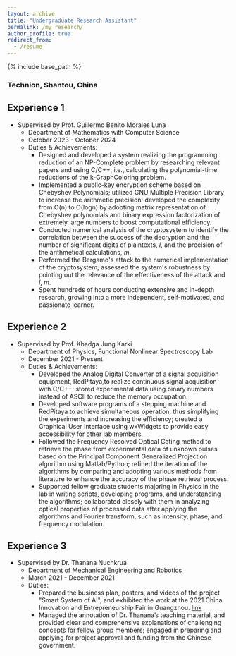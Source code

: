 ```yaml
---
layout: archive
title: "Undergraduate Research Assistant"
permalink: /my_research/
author_profile: true
redirect_from:
  - /resume
---
```


{% include base_path %}

### Technion, Shantou, China

## Experience 1
* Supervised by Prof. Guillermo Benito Morales Luna
  * Department of Mathematics with Computer Science
  * October 2023 - October 2024
  * Duties & Achievements:
    * Designed and developed a system realizing the programming reduction of an NP-Complete problem by researching relevant papers and using C/C++, i.e., calculating the polynomial-time reductions of the k-GraphColoring problem.
    * Implemented a public-key encryption scheme based on Chebyshev Polynomials; utilized GNU Multiple Precision Library to increase the arithmetic precision; developed the complexity from O(n) to O(logn) by adopting matrix representation of Chebyshev polynomials and binary expression factorization of extremely large numbers to boost computational efficiency.
    * Conducted numerical analysis of the cryptosystem to identify the correlation between the success of the decryption and the number of significant digits of plaintexts, *l*, and the precision of the arithmetical calculations, *m*.
    * Performed the Bergamo's attack to the numerical implementation of the cryptosystem; assessed the system's robustness by pointing out the relevance of the effectiveness of the attack and *l*, *m*.
    * Spent hundreds of hours conducting extensive and in-depth research, growing into a more independent, self-motivated, and passionate learner.

## Experience 2
* Supervised by Prof. Khadga Jung Karki
  * Department of Physics, Functional Nonlinear Spectroscopy Lab
  * December 2021 - Present
  * Duties & Achievements:
    * Developed the Analog Digital Converter of a signal acquisition equipment, RedPitaya,to realize continuous signal acquisition with C/C++; stored experimental data using binary numbers instead of ASCII to reduce the memory occupation.
    * Developed software programs of a stepping machine and RedPitaya to achieve simultaneous operation, thus simplifying the experiments and increasing the efficiency; created a Graphical User Interface using wxWidgets to provide easy accessibility for other lab members.
    * Followed the Frequency Resolved Optical Gating method to retrieve the phase from experimental data of unknown pulses based on the Principal Component Generalized Projection algorithm using Matlab/Python; refined the iteration of the algorithms by comparing and adopting various methods from literature to enhance the accuracy of the phase retrieval process.
    * Supported fellow graduate students majoring in Physics in the lab in writing scripts, developing programs, and understanding the algorithms; collaborated closely with them in analyzing optical properties of processed data after applying the algorithms and Fourier transform, such as intensity, phase, and frequency modulation.

## Experience 3
* Supervised by Dr. Thanana Nuchkrua
  * Department of Mechanical Engineering and Robotics
  * March 2021 - December 2021
  * Duties:
    * Prepared the business plan, posters, and videos of the project "Smart System of AI", and exhibited the work at the 2021 China Innovation and Entrepreneurship Fair in Guangzhou. [link](https://mp.weixin.qq.com/s/qPAsyiukv9PwSQHD7rgrsQ)
    * Managed the annotation of Dr. Thanana’s teaching material, and provided clear and comprehensive explanations of challenging concepts for fellow group members; engaged in preparing and applying for project approval and funding from the Chinese government.
